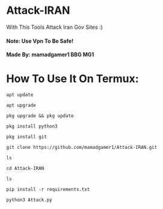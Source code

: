 # Attack-IRAN
With This Tools Attack Iran Gov Sites :)
#### Note: Use Vpn To Be Safe!
#### Made By: mamadgamer1 BBG MG1

# How To Use It On Termux:
````apt update````

````apt upgrade````

```` pkg upgrade && pkg update ````

```` pkg install python3 ````

````pkg install git ````

````git clone https://github.com/mamadgamer1/Attack-IRAN.git````

````ls````

````cd Attack-IRAN````

````ls````

````pip install -r requirements.txt````

````python3 Attack.py````
